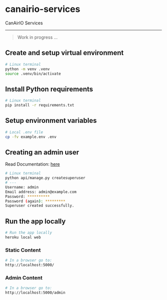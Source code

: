 # canairio-services

CanAirIO Services

---

> Work in progress ...

## Create and setup virtual environment

```bash
# Linux terminal
python -m venv .venv
source .venv/bin/activate
```

## Install Python requirements

```bash
# Linux terminal
pip install -r requirements.txt
```

## Setup environment variables

```bash
# Local .env file
cp -fv example.env .env
```

## Creating an admin user

Read Documentation: [here](https://docs.djangoproject.com/en/3.0/intro/tutorial02/#creating-an-admin-user)

```bash
# Linux terminal
python api/manage.py createsuperuser
# ---
Username: admin
Email address: admin@example.com
Password: **********
Password (again): *********
Superuser created successfully.
```

## Run the app locally

```bash
# Run the app locally
heroku local web
```

### Static Content

```bash
# In a browser go to:
http://localhost:5000/
```

### Admin Content

```bash
# In a browser go to:
http://localhost:5000/admin
```
